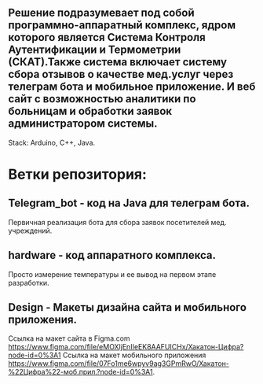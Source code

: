 ## Решение подразумевает под собой программно-аппаратный комплекс, ядром которого является Система Контроля Аутентификации и Термометрии (СКАТ).Также система включает систему сбора отзывов о качестве мед.услуг через телеграм бота и мобильное приложение. И веб сайт c возможностью аналитики по больницам и обработки заявок администратором системы.
  Stack: Arduino,  C++, Java.
# Ветки репозитория:
## Telegram_bot - код на Java для телеграм бота.
  Первичная реализация бота для сбора заявок посетителей мед. учреждений.
## hardware - код аппаратного комплекса. 
  Просто измерение температуры и ее вывод на первом этапе разработки. 
## Design - Макеты дизайна сайта и мобильного приложения. 
  Ссылка на макет сайта в Figma.com https://www.figma.com/file/eMOXljEnIIeEK8AAFUICHx/Хакатон-Цифра?node-id=0%3A1 
  Ссылка на макет мобильного приложения https://www.figma.com/file/07Fo1me6wpyv9ag3GPmRwO/Хакатон-%22Цифра%22-моб.прил.?node-id=0%3A1.
